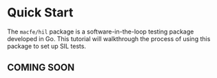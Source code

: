 # Quick Start

The `macfe/hil` package is a software-in-the-loop testing package developed in Go.
This tutorial will walkthrough the process of using this package to set up SIL tests.



## COMING SOON